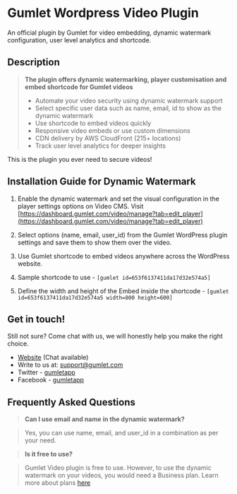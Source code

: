 # Gumlet Wordpress Video Plugin


An official plugin by Gumlet for video embedding, dynamic watermark configuration, user level analytics and shortcode.

Description
-----------

> **The plugin offers dynamic watermarking, player customisation and embed shortcode for Gumlet videos**
>
> * Automate your video security using dynamic watermark support
> * Select specific user data such as name, email, id to show as the dynamic watermark
> * Use shortcode to embed videos quickly
> * Responsive video embeds or use custom dimensions
> * CDN delivery by AWS CloudFront (215+ locations)
> * Track user level analytics for deeper insights

This is the plugin you ever need to secure videos!


Installation Guide for Dynamic Watermark
----------------------------------------

1. Enable the dynamic watermark and set the visual configuration in the player settings options on Video CMS. Visit [https://dashboard.gumlet.com/video/manage?tab=edit_player](https://dashboard.gumlet.com/video/manage?tab=edit_player)

2. Select options (name, email, user_id) from the Gumlet WordPress plugin settings and save them to show them over the video.

3. Use Gumlet shortcode to embed videos anywhere across the WordPress website.

4. Sample shortcode to use - `[gumlet id=653f6137411da17d32e574a5]`

5. Define the width and height of the Embed inside the shortcode - `[gumlet id=653f6137411da17d32e574a5 width=800 height=600]`



Get in touch!
-------------

Still not sure? Come chat with us, we will honestly help you make the right choice.

* [Website](https://gumlet.com) (Chat available)
* Write to us at: support@gumlet.com
* Twitter - [gumletapp](https://twitter.com/gumletapp)
* Facebook - [gumletapp](https://www.facebook.com/gumletapp)



Frequently Asked Questions
--------------------------

> **Can I use email and name in the dynamic watermark?**

> Yes, you can use name, email, and user_id in a combination as per your need.

> **Is it free to use?**

> Gumlet Video plugin is free to use. However, to use the dynamic watermark on your videos, you would need a Business plan. Learn more about plans [here](https://www.gumlet.com/pricing/?tab=video)
